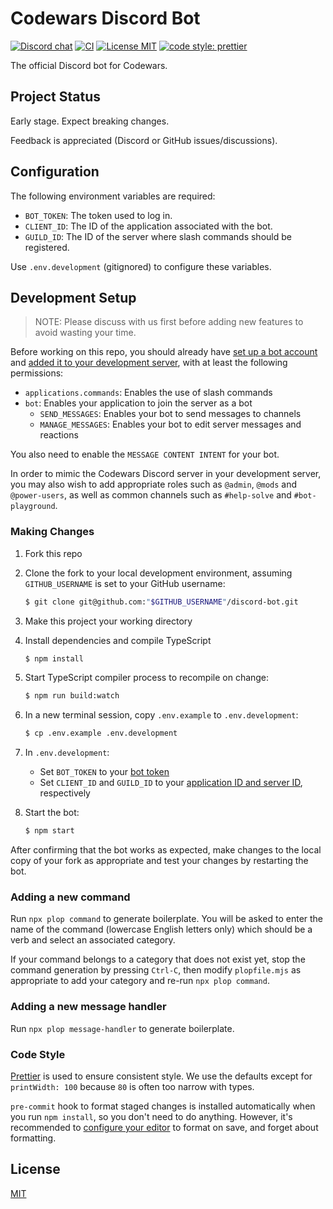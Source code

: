 # Codewars Discord Bot

[![Discord chat](https://img.shields.io/discord/846624424199061524.svg?logo=discord&style=flat)](https://discord.gg/mSwJWRvkHA)
[![CI](https://github.com/codewars/discord-bot/workflows/CI/badge.svg)](https://github.com/codewars/discord-bot/actions?query=workflow%3ACI)
[![License MIT](https://img.shields.io/github/license/codewars/discord-bot)](./LICENSE)
[![code style: prettier](https://img.shields.io/badge/code_style-prettier-ff69b4.svg?style=flat)](https://github.com/prettier/prettier)

The official Discord bot for Codewars.

## Project Status

Early stage. Expect breaking changes.

Feedback is appreciated (Discord or GitHub issues/discussions).

## Configuration

The following environment variables are required:

- `BOT_TOKEN`: The token used to log in.
- `CLIENT_ID`: The ID of the application associated with the bot.
- `GUILD_ID`: The ID of the server where slash commands should be registered.

Use `.env.development` (gitignored) to configure these variables.

## Development Setup

> NOTE: Please discuss with us first before adding new features to avoid wasting your time.

Before working on this repo, you should already have [set up a bot account](https://discordjs.guide/preparations/setting-up-a-bot-application.html#creating-your-bot) and [added it to your development server](https://discordjs.guide/preparations/adding-your-bot-to-servers.html), with at least the following permissions:

- `applications.commands`: Enables the use of slash commands
- `bot`: Enables your application to join the server as a bot
  - `SEND_MESSAGES`: Enables your bot to send messages to channels
  - `MANAGE_MESSAGES`: Enables your bot to edit server messages and reactions

You also need to enable the `MESSAGE CONTENT INTENT` for your bot.

In order to mimic the Codewars Discord server in your development server, you may also wish to add appropriate roles such as `@admin`, `@mods` and `@power-users`, as well as common channels such as `#help-solve` and `#bot-playground`.

### Making Changes

1. Fork this repo
1. Clone the fork to your local development environment, assuming `GITHUB_USERNAME` is set to your GitHub username:

   ```bash
   $ git clone git@github.com:"$GITHUB_USERNAME"/discord-bot.git
   ```

1. Make this project your working directory
1. Install dependencies and compile TypeScript

   ```bash
   $ npm install
   ```

1. Start TypeScript compiler process to recompile on change:

   ```bash
   $ npm run build:watch
   ```

1. In a new terminal session, copy `.env.example` to `.env.development`:

   ```bash
   $ cp .env.example .env.development
   ```

1. In `.env.development`:
   - Set `BOT_TOKEN` to your [bot token](https://discordjs.guide/preparations/setting-up-a-bot-application.html#your-token)
   - Set `CLIENT_ID` and `GUILD_ID` to your [application ID and server ID](https://support-dev.discord.com/hc/en-us/articles/360028717192-Where-can-I-find-my-Application-Team-Server-ID-), respectively
1. Start the bot:

   ```bash
   $ npm start
   ```

After confirming that the bot works as expected, make changes to the local copy of your fork as appropriate and test your changes by restarting the bot.

### Adding a new command

Run `npx plop command` to generate boilerplate. You will be asked to enter the name of the command (lowercase English letters only) which should be a verb and select an associated category.

If your command belongs to a category that does not exist yet, stop the command generation by pressing `Ctrl-C`, then modify `plopfile.mjs` as appropriate to add your category and re-run `npx plop command`.

### Adding a new message handler

Run `npx plop message-handler` to generate boilerplate.

### Code Style

[Prettier](https://prettier.io/) is used to ensure consistent style. We use the defaults except for `printWidth: 100` because `80` is often too narrow with types.

`pre-commit` hook to format staged changes is installed automatically when you run `npm install`, so you don't need to do anything. However, it's recommended to [configure your editor](https://prettier.io/docs/en/editors.html) to format on save, and forget about formatting.

## License

[MIT](./LICENSE)

